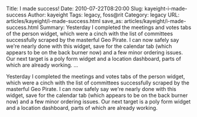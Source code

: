 Title: I made success!
Date: 2010-07-22T08:20:00
Slug: kayeight-i-made-success
Author: kayeight
Tags: legacy, foss@rit
Category: legacy
URL: articles/kayeight/i-made-success.html
save_as: articles/kayeight/i-made-success.html
Summary: Yesterday I completed the meetings and votes tabs of the person widget, which were a cinch with the list of committees successfully scraped by the masterful Geo Pirate. I can now safely say we're nearly done with this widget, save for the calendar tab (which appears to be on the back burner now) and a few minor ordering issues. Our next target is a poly form widget and a location dashboard, parts of which are already working.   ... 

Yesterday I completed the meetings and votes tabs of the person widget, which
were a cinch with the list of committees successfully scraped by the masterful
Geo Pirate. I can now safely say we're nearly done with this widget, save for
the calendar tab (which appears to be on the back burner now) and a few minor
ordering issues. Our next target is a poly form widget and a location
dashboard, parts of which are already working.

